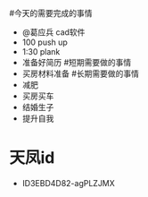 #今天的需要完成的事情
- @葛应兵 cad软件
- 100  push up
- 1:30 plank
- 准备好简历
#短期需要做的事情
- 买房材料准备
#长期需要做的事情
- 减肥
- 买房买车
- 结婚生子
- 提升自我
# 天凤id
- ID3EBD4D82-agPLZJMX
